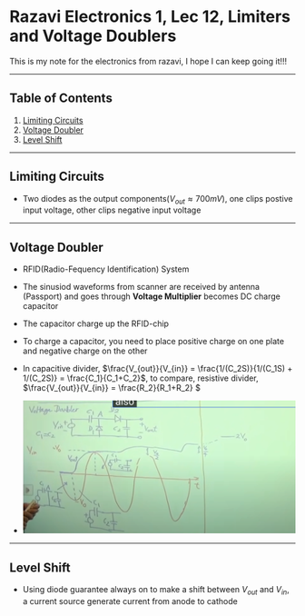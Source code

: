 # Razavi Electronics 1, Lec 12, Limiters and Voltage Doublers

This is my note for the electronics from razavi, I hope I can keep going it!!!

---

## Table of Contents

1. [Limiting Circuits](#limiting-circuits)
2. [Voltage Doubler](#voltage-doubler)
3. [Level Shift](#level-shift)




---
## Limiting Circuits
+ Two diodes as the output components($V_{out} \approx 700mV$), one clips postive input voltage, other clips negative input voltage
---
## Voltage Doubler
+ RFID(Radio-Fequency Identification) System 
+ The sinusiod waveforms from scanner  are received by antenna (Passport) and goes through **Voltage Multiplier** becomes DC charge capacitor
+ The capacitor charge up the RFID-chip
+ To charge a capacitor, you need to place positive charge on one plate and negative charge on the other
+ In capacitive divider, $\frac{V_{out}}{V_{in}} = \frac{1/(C_2S)}{1/(C_1S) + 1/(C_2S)} = \frac{C_1}{C_1+C_2}$, to compare, resistive divider,  $\frac{V_{out}}{V_{in}} = \frac{R_2}{R_1+R_2} $

+ ![Voltage Doubler Circuit](images/VoltageDoubler.png)

---
## Level Shift
+ Using diode guarantee always on to make a shift between $V_{out}$ and $V_{in}$, a current source generate current from anode to cathode 
